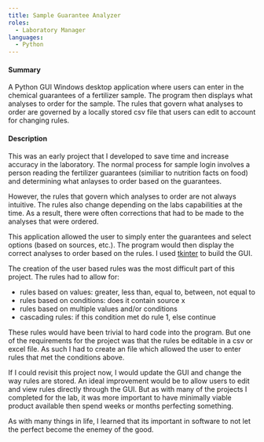 ```yaml
---
title: Sample Guarantee Analyzer
roles:
  - Laboratory Manager
languages:
  - Python
---
```


#### Summary
A Python GUI Windows desktop application where users can enter in
the chemical guarantees of a fertilizer sample. The program then 
displays what analyses to order for the sample. The rules that govern
what analyses to order are governed by a locally stored csv file that 
users can edit to account for changing rules.

#### Description
This was an early project that I developed to save time and increase accuracy 
in the laboratory. The normal process for sample login involves a person
reading the fertilizer guarantees (similiar to nutrition facts on food) and 
determining what anlayses to order based on the guarantees.

However, the rules that govern which analyses to order are not always intuitive. 
The rules also change depending on the labs capabilities at the time. As a result,
there were often corrections that had to be made to the analyses that were ordered.

This application allowed the user to simply enter the guarantees and select
options (based on sources, etc.). The program would then display the correct 
analyses to order based on the rules. I used 
[tkinter](https://docs.python.org/3/library/tkinter.html) to build the GUI.

The creation of the user based rules was the most difficult part of this project.
The rules had to allow for:
- rules based on values: greater, less than, equal to, between, not equal to
- rules based on conditions: does it contain source x
- rules based on multiple values and/or conditions
- cascading rules: if this condition met do rule 1, else continue

These rules would have been trivial to hard code into the program. But one of 
the requirements for the project was that the rules be editable in a csv or excel 
file. As such I had to create an file which allowed the user to enter rules that met
the conditions above.

If I could revisit this project now, I would update the GUI and change the way rules are stored.
An ideal improvement would be to allow users to edit and view rules directly through the GUI. 
But as with many of the projects I completed for the lab, it was more important to 
have minimally viable product available then spend weeks or months perfecting something.

As with many things in life, I learned that its important in software to not let the 
perfect become the enemey of the good.